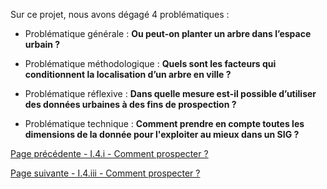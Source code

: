 Sur ce projet, nous avons dégagé 4 problématiques : 

* Problématique générale : **Ou peut-on planter un arbre dans l’espace urbain ?**

* Problématique méthodologique : **Quels sont les facteurs qui conditionnent la localisation d’un arbre en ville ?**

* Problématique réflexive : **Dans quelle mesure est-il possible d’utiliser des données urbaines à des fins de prospection ?**

* Problématique technique : **Comment prendre en compte toutes les dimensions de la donnée pour l'exploiter au mieux dans un SIG ?** 


[Page précédente - I.4.i - Comment prospecter ?](Prospection)

[Page suivante - I.4.iii - Comment prospecter ?](Reflexions)
